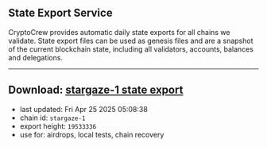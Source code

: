 ## State Export Service
CryptoCrew provides automatic daily state exports for all chains we validate. State export files can be used as genesis files and are a snapshot of the current blockchain state, including all validators, accounts, balances and delegations.

---
**Download: [stargaze-1 state export](https://dl-eu2.ccvalidators.com/SERVICE/stargaze/stargaze-1_export_19533336.json)**
---

- last updated: Fri Apr 25 2025 05:08:38
- chain id: `stargaze-1`
- export height: `19533336`
- use for: airdrops, local tests, chain recovery
